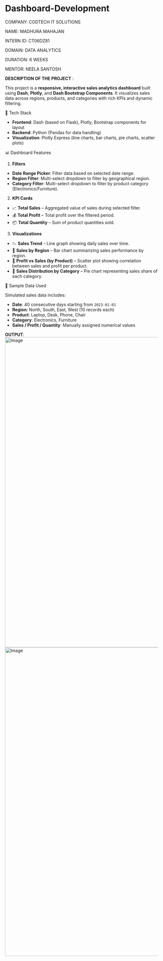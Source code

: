 # Dashboard-Development
COMPANY: CODTECH IT SOLUTIONS

NAME: MADHURA MAHAJAN

INTERN ID: CT06DZ81

DOMAIN: DATA ANALYTICS

DURATION: 6 WEEKS

MENTOR: NEELA SANTOSH

**DESCRIPTION OF THE PROJECT** :

This project is a **responsive, interactive sales analytics dashboard** built using **Dash**, **Plotly**, and **Dash Bootstrap Components**. It visualizes sales data across regions, products, and categories with rich KPIs and dynamic filtering.

🔧 Tech Stack

* **Frontend**: Dash (based on Flask), Plotly, Bootstrap components for layout
* **Backend**: Python (Pandas for data handling)
* **Visualization**: Plotly Express (line charts, bar charts, pie charts, scatter plots)

📊 Dashboard Features

1. **Filters**

* **Date Range Picker**: Filter data based on selected date range.
* **Region Filter**: Multi-select dropdown to filter by geographical region.
* **Category Filter**: Multi-select dropdown to filter by product category (Electronics/Furniture).

 2. **KPI Cards**

* 📈 **Total Sales** – Aggregated value of sales during selected filter.
* 💰 **Total Profit** – Total profit over the filtered period.
* 📦 **Total Quantity** – Sum of product quantities sold.

 3. **Visualizations**

* 📉 **Sales Trend** – Line graph showing daily sales over time.
* 📍 **Sales by Region** – Bar chart summarizing sales performance by region.
* 📌 **Profit vs Sales (by Product)** – Scatter plot showing correlation between sales and profit per product.
* 🥧 **Sales Distribution by Category** – Pie chart representing sales share of each category.

🧪 Sample Data Used

Simulated sales data includes:

* **Date**: 40 consecutive days starting from `2023-01-01`
* **Region**: North, South, East, West (10 records each)
* **Product**: Laptop, Desk, Phone, Chair
* **Category**: Electronics, Furniture
* **Sales / Profit / Quantity**: Manually assigned numerical values

**OUTPUT**:
<img width="1919" height="1021" alt="Image" src="https://github.com/user-attachments/assets/906c13ae-c4ce-4cdf-a852-7953f4d78a0e" />
<img width="1919" height="1016" alt="Image" src="https://github.com/user-attachments/assets/b0f83584-a108-4a2b-91fd-86f184b15b10" />



